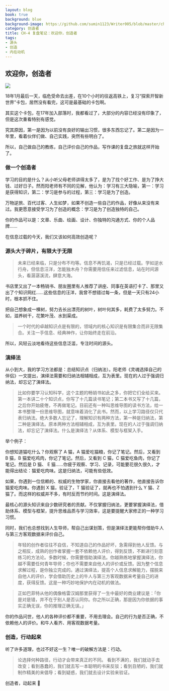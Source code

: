 ```yaml
---
layout: blog
book: true
background: blue
background-image: https://github.com/sumin1123/Writer005/blob/master/ch-4/PicCH-4notes180303.jpg?raw=true
category: 创造者
title: CH-4 复盘笔记：欢迎你，创造者
tags:
- 源头
- 创造
- 内在动机
---
```


## 欢迎你，创造者

![](https://github.com/sumin1123/Writer005/blob/master/ch-4/PicCH-4notes180303.jpg?raw=true)


18年1月最后一天，临危受命去出差，在10个小时的往返高铁上，复习“探索开智新世界”卡包，居然没有看完，这可是最基础的卡包啊。

其实这个卡包，在17年加入部落时，我都看过了，大部分的内容已经没有印象了，但是这次重看特别有感觉。

究其原因，第一是因为以前没有良好的输出习惯，很多东西忘记了。第二是因为一年里，看着伙伴们做、自己实践，突然有些明白了。

所以，自己做自己的教练，自己评价自己的作品，写作课的复盘之旅就这样开始了。


### 做一个创造者

学习的目的是什么？从小听父母老师讲得太多了，是为了找个好工作、是为了挣大钱、过好日子。然而阳老师有不同的见解，他认为：学习有三大隐喻，第一：学习是获得知识，第二：学习是参与的过程，第三：学习是为了创造。

万物逆旅、百代过客、人生如梦，如果不创造一些自己的作品，好像从来没有来过。我更愿意接受学习为了创造的概念：学习是为了创造独特的自己。

你的作品可以是：文章、乐曲、绘画、设计、你独特的沟通方式、你的个人品牌......

在信息过载的今天，我们又该如何高效创造呢？


### 源头大于碎片，有限大于无限

> 未来已经来临，只是分布不均等。信息不再饥渴，只是已经过载。学如逆水行舟，但信息汪洋，怎能独木舟？你需要用信任来过滤信息，站在时间源头，看潺潺溪流，肆意大海。


书店里又出了一本畅销书、朋友圈里有人推荐了讲座、同事在英语打卡了、那里又出了个知识网红......这些信息的汪洋，我曾不想错过每一条，但是一天只有24小时，根本抓不住。

把自己想象成一棵树，努力去长出漂亮的树叶，树叶何其多，耗费了太多努力。不如，滋养树干，花繁叶茂、水到渠成。

> 一个时代的卓越知识点是有限的，领域内的核心知识是有限集合而非无限集合。关注一手信息、经典神作，让你始终走在前沿。

所以，风轻云淡地看待这些信息泛滥，专注时间的源头。


### 演绎法

从小到大，我的学习方法都是：总结知识点（归纳法）。阳老师《灵魂选择自己的伴侣》一文提出，演绎法需要和归纳法相辅相成，互为表里。现在的人过于强调归纳法，却忘记了演绎法。

> 比如你要学习认知科学，这个主题的畅销书如此之多，你把它们全给买来。第一本讲二十个知识点，你写了十几篇读书笔记；第二本书又写了十几篇，之后你开始疲倦，不再做笔记。目前还有一种叫思维导图的读书方法，给一本书整理一份思维导图，就意味着消化了此书。然而，以上学习路径仅只代表归纳法。绝大多数人忘记了，理解知识有两种方法，第一种是归纳法，第二种是演绎法。原本两种方法相辅相成，互为表里。现在的人过于强调归纳法，却忘记了演绎法。什么是演绎法？从体系、模型与框架入手。


举个例子：

你想知道猫吃什么？你观察了 A 猫，A 猫爱吃猫粮，你记了笔记。然后，又看到 B 猫，B 猫爱吃鸡肉，你记了笔记。然后，又看到 C 猫，C 猫爱吃鱼肉，你记了笔记。然后是 D 猫、 E 猫……你疲于观察、学习、记录，可能要花很久很久，才能得出结论：猫爱吃肉味。这是归纳法，可能有些低效。

如果，你遇到一位信赖的、权威的生物学家，你直接去看他的著作，他直接告诉你猫爱吃肉味。你遇到 X 猫，验证了，T 猫验证了，就再也不怕遇到什么 Y 猫、Z 猫了。而这样的权威并不多，有时反而节约时间。这是演绎法。


最核心的源头知识来自少数研究者的贡献。不仅掌握归纳法，更要掌握演绎法，借助体系、模型与框架，提升思维品质与学习效率，这是要提醒大家修正的一种学习习惯。


同时，我们也总想找到人生导师，帮自己出谋划策，但是演绎法更能帮你借助牛人与第三方客观数据来评价自己。

> 年轻的创作者往往不自信，不知道自己的作品好坏，急需得到他人反馈。与之相反，成熟的创作者掌握一套不依赖他人评价，得到反馈，不断进行刻意练习的方法论。多数时候，你需要借助演绎法。你越熟练地掌握演绎法，你越不需要任何青年导师；你也不需要来自他人的评价或反馈。因为整个信息求解过程，是你独立完成的。通过演绎法，提高个人信息求解能力，摆脱来自他人的评价，学会借助历史上的牛人与第三方客观数据来考量自己的进度，获得反馈。这是一种巧妙地保护内在动机的做法。

> 正如巴菲特从他的偶像格雷汉姆那里获得了一生中最好的商业建议是：「你是对是错，并不在于别人是否认同你。你之所以正确，那是因为你依据的事实正确无误，你的推理正确无误。」


你的作品问世，他人的各种评价都不重要，不用去理会。自己的行为是否正确，不依赖他人的评价。和牛人看齐、用客观数据考量。


### 创造，行动起来

听了许多道理，也过不好这一生？唯一的破解方法是：行动。

> 论选择何种路径，行动才会带来真正的不同。
看到不满的，我们就动手去改变；看到愚蠢的，我们就去写一本聪明的书来反驳；看到丑陋的，我们就制作精美的来倡导；看到疑惑，我们就去设计实验来验证。

创造者，动起来 🏃 
